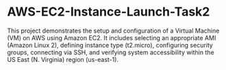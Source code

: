 # AWS-EC2-Instance-Launch-Task2
This project demonstrates the setup and configuration of a Virtual Machine (VM) on AWS using Amazon EC2. It includes selecting an appropriate AMI (Amazon Linux 2), defining instance type (t2.micro), configuring security groups, connecting via SSH, and verifying system accessibility within the US East (N. Virginia) region (us-east-1).
